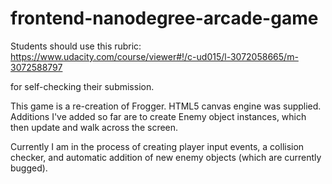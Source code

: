 frontend-nanodegree-arcade-game
===============================

Students should use this rubric: https://www.udacity.com/course/viewer#!/c-ud015/l-3072058665/m-3072588797

for self-checking their submission.

This game is a re-creation of Frogger. HTML5 canvas engine was supplied. Additions I've added so far are to create Enemy object instances, which then update and walk across the screen.

Currently I am in the process of creating player input events, a collision checker, and automatic addition of new enemy objects (which are currently bugged). 

